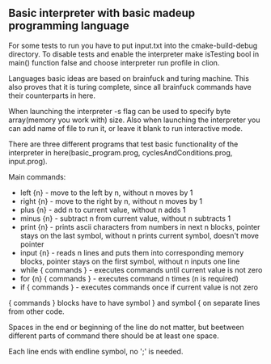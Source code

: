 ## Basic interpreter with basic madeup programming language

For some tests to run you have to put input.txt into the cmake-build-debug directory.
To disable tests and enable the interpreter make isTesting bool in main() function false and choose interpreter run profile in clion.

Languages basic ideas are based on brainfuck and turing machine. This also proves that it is turing complete, since all brainfuck commands have their counterparts in here.

When launching the interpreter -s flag can be used to specify byte array(memory you work with) size.
Also when launching the interpreter you can add name of file to run it, or leave it blank to run interactive mode.

There are three different programs that test basic functionality of the interpreter in here(basic_program.prog, cyclesAndConditions.prog, input.prog).

Main commands:

- left {n} - move to the left by n, without n moves by 1
- right {n} - move to the right by n, without n moves by 1
- plus {n} - add n to current value, without n adds 1
- minus {n} - subtract n from current value, without n subtracts 1
- print {n} - prints ascii characters from numbers in next n blocks, pointer stays on the last symbol, without n prints current symbol, doesn't move pointer
- input {n} - reads n lines and puts them into corresponding memory blocks, pointer stays on the first symbol, without n inputs one line
- while { commands } - executes commands until current value is not zero
- for {n} { commands } - executes command n times (n is required)
- if { commands } - executes commands once if current value is not zero

{ commands } blocks have to have symbol } and symbol { on separate lines from other code.

Spaces in the end or beginning of the line do not matter, but beetween different parts of command there should be at least one space.

Each line ends with endline symbol, no ';' is needed.
